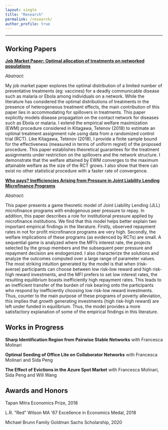 ```yaml
---
layout: single
title: "Research"
permalink: /research/
author_profile: true
---
```

---
## Working Papers

**[Job Market Paper: Optimal allocation of treatments on networked populations](http://AbhiAnanthEcon.github.io/files/Ananth_JMP_draft.pdf)** 

*Abstract:*

My job market paper explores the optimal distribution of a limited number of preventative treatments (eg: vaccines) for a deadly communicable disease such as malaria or Ebola among individuals on a network. While the literature has considered the optimal distributions of treatments in the presence of heterogeneous treatment effects, the main contribution of this paper lies in accommodating for spillovers in treatments. This paper explicitly models disease propagation on the contact network for diseases such as Ebola or malaria. I extend the empirical welfare maximization (EWM) procedure considered in Kitagawa, Tetenov (2018) to estimate an optimal treatment assignment rule using data from a randomized control trial (RCT). Like Kitagawa, Tetenov (2018), I provide a finite sample bound for the effectiveness (measured in terms of uniform regret) of the proposed procedure. This paper establishes theoretical guarantees for the treatment assignments under restriction on the spillovers and the network structure. I demonstrate that the welfare attained by EWM converges to the maximum attainable welfare as the size of the RCT grows. I also show that there can exist no other statistical procedure with a faster rate of convergence.

**[Who pays? Inefficiencies Arising from Pressure in Joint Liability Lending Microfinance Programs](http://AbhiAnanthEcon.github.io/files/Ananth_microfinance.pdf)**

*Abstract:*

This paper presents a game theoretic model of Joint Liability Lending (JLL) microfinance programs with endogenous peer pressure to repay. In addition, this paper describes a role for institutional pressure applied by microfinance institutions. We find that this model helps better explain two important empirical findings in the literature. Firstly, observed repayment rates in not for profit microfinance programs are very high. Secondly, the welfare implications of these programs (as evidenced by RCTs) are small. A sequential game is analyzed where the MFI’s interest rate, the projects selected by the group members and the subsequent peer pressure and repayment decision are endogenized. I also characterize the solutions and analyze the outcomes computed over a large range of parameter values.
The most striking intuition generated by the model is that when (risk-averse) participants can choose between low risk-low reward and high risk-high reward investments, and the MFI prefers to set low interest rates, the resulting equilibrium boasts inefficiently high repayment rates. This leads to an inefficient transfer of the burden of risk bearing onto the participants who respond by inefficiently choosing low risk-low reward investments. Thus, counter to the main purpose of these programs of poverty alleviation, this implies that growth generating investments (high risk-high reward) are left under funded in equilibrium. Thus, the model provides a more satisfactory explanation of some of the empirical findings in this literature.
## Works in Progress

**Sharp Identification Region from Pairwise Stable Networks** with Francesca Molinari

**Optimal Seeding of Office Lite on Collaborator Networks** with Francesca Molinari and Sida Peng

**The Effect of Evictions in the Azure Spot Market** with Francesca Molinari, Sida Peng and Will Wang

## Awards and Honors
Tapan Mitra Economics Prize, 2018

L.R. "Red" Wilson MA '67 Excellence in Economics Medal, 2018

Michael Brunn Family Goldman Sachs Scholarship, 2020

